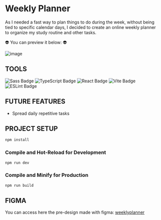 # Weekly Planner

As I needed a fast way to plan things to do during the week, without being tied to specific calendar days, I decided to create an online weekly planner to organize my study routine and other tasks.

👽 You can preview it below: 👽

![image](https://github.com/lauravivan/weekly-planner/assets/64754203/7ff57906-08dc-4754-817d-cd270da988df)

## TOOLS

![Sass Badge](https://img.shields.io/badge/Sass-C69?logo=sass&logoColor=fff&style=for-the-badge)
![TypeScript Badge](https://img.shields.io/badge/TypeScript-3178C6?logo=typescript&logoColor=fff&style=for-the-badge)
![React Badge](https://img.shields.io/badge/React-61DAFB?logo=react&logoColor=000&style=for-the-badge)
![Vite Badge](https://img.shields.io/badge/Vite-646CFF?logo=vite&logoColor=fff&style=for-the-badge)
![ESLint Badge](https://img.shields.io/badge/ESLint-4B32C3?logo=eslint&logoColor=fff&style=for-the-badge)

## FUTURE FEATURES

- Spread daily repetitive tasks

## PROJECT SETUP

```sh
npm install
```

### Compile and Hot-Reload for Development

```sh
npm run dev
```

### Compile and Minify for Production

```sh
npm run build
```

## FIGMA

You can access here the pre-design made with figma: [weeklyplanner](https://www.figma.com/design/HahHBAEBPK2Birwg5pTmuA/weekly-planner?node-id=2-2&t=yX1Pnt6VR3Vz1whg-1)

